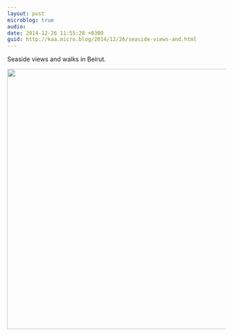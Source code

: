 ```yaml
---
layout: post
microblog: true
audio: 
date: 2014-12-26 11:55:28 +0300
guid: http://kaa.micro.blog/2014/12/26/seaside-views-and.html
---
```

Seaside views and walks in Beirut.

<img src="http://www.kaa.bz/uploads/2018/331d7dc7d0.jpg" width="600" height="600" />
